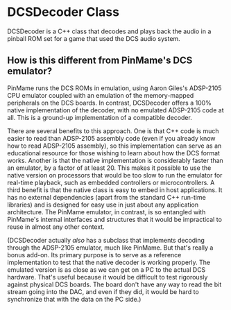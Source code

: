 # DCSDecoder Class

DCSDecoder is a C++ class that decodes and plays back the audio in a
pinball ROM set for a game that used the DCS audio system.



## How is this different from PinMame's DCS emulator?

PinMame runs the DCS ROMs in emulation, using Aaron Giles's ADSP-2105
CPU emulator coupled with an emulation of the memory-mapped
peripherals on the DCS boards.  In contrast, DCSDecoder offers a 100%
native implementation of the decoder, with no emulated ADSP-2105 code
at all.  This is a ground-up implementation of a compatible decoder.

There are several benefits to this approach.  One is that C++ code is
much easier to read than ADSP-2105 assembly code (even if you already
know how to read ADSP-2105 assembly), so this implementation can serve
as an educational resource for those wishing to learn about how the
DCS format works.  Another is that the native implementation is
considerably faster than an emulator, by a factor of at least 20.
This makes it possible to use the native version on processors that
would be too slow to run the emulator for real-time playback, such as
embedded controllers or microcontrollers.  A third benefit is that the
native class is easy to embed in host applications.  It has no
external dependencies (apart from the standard C++ run-time libraries)
and is designed for easy use in just about any application
architecture.  The PinMame emulator, in contrast, is so entangled with
PinMame's internal interfaces and structures that it would be
impractical to reuse in almost any other context.

(DCSDecoder actually *also* has a subclass that implements decoding
through the ADSP-2105 emulator, much like PinMame.  But that's really
a bonus add-on.  Its primary purpose is to serve as a reference
implementation to test that the native decoder is working properly.
The emulated version is as close as we can get on a PC to the actual
DCS hardware.  That's useful because it would be difficult to test
rigorously against physical DCS boards.  The board don't have any way
to read the bit stream going into the DAC, and even if they did, it
would be hard to synchronize that with the data on the PC side.)


